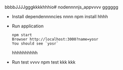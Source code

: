 bbbbJJJJgggkkkkhhhio# nodennnnjs_appvvvv
gggggg
* Install dependennnncies
  nnnn
      npm install
    hhhh
* Run application

      npm start
      Browser http://localhost:3000?name=yosr
      You should see `yosr`
    hhhhhhhhhh
* Run test
  vvvv
      npm test
kkk
kkk

